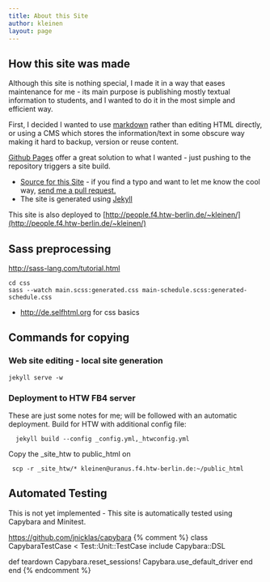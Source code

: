 ```yaml
---
title: About this Site
author: kleinen
layout: page
---
```


## How this site was made

Although this site is nothing special, I made it in a way that eases maintenance for me - its main purpose is publishing mostly textual information to students, and I wanted to do it in the most simple and efficient way.

First, I decided I wanted to use [markdown](http://daringfireball.net/projects/markdown/) rather than editing HTML directly, or using a CMS which stores the information/text in some obscure way making it hard to backup, version or reuse content.

[Github Pages](http://pages.github.com/) offer a great solution to what I wanted - just pushing to the repository triggers a site build.

* [Source for this Site](https://github.com/htw-bk/htw-bk.github.io) - if you find a typo and want to let me know the cool way, [send me a pull request.](https://help.github.com/articles/using-pull-requests)
* The site is generated using [Jekyll](http://jekyllrb.com/)

This site is also deployed to [http://people.f4.htw-berlin.de/~kleinen/](http://people.f4.htw-berlin.de/~kleinen/)

## Sass preprocessing

http://sass-lang.com/tutorial.html

    cd css
    sass --watch main.scss:generated.css main-schedule.scss:generated-schedule.css

* http://de.selfhtml.org for css basics

## Commands for copying

### Web site editing - local site generation

    jekyll serve -w

### Deployment to HTW FB4 server

These are just some notes for me; will be followed with an automatic deployment.
Build for HTW with additional config file:

      jekyll build --config _config.yml,_htwconfig.yml

Copy the _site_htw to public_html on

     scp -r _site_htw/* kleinen@uranus.f4.htw-berlin.de:~/public_html

## Automated Testing

This is not yet implemented -
This site is automatically tested using Capybara and Minitest.

https://github.com/jnicklas/capybara
{% comment %}
class CapybaraTestCase < Test::Unit::TestCase
  include Capybara::DSL

  def teardown
    Capybara.reset_sessions!
    Capybara.use_default_driver
  end
end
{% endcomment %}
